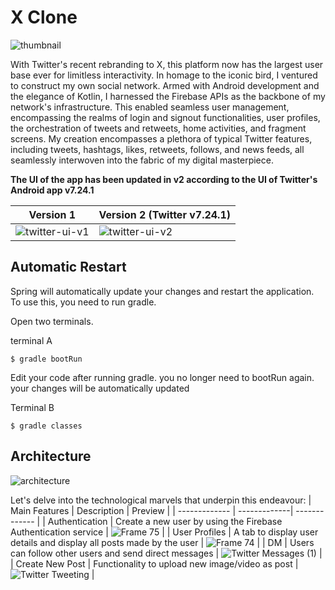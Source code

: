 # X Clone
![thumbnail](https://github.com/Chevinjeon/TwitterClone/assets/109643560/bdf7c576-360d-4500-bb69-e75b22627c29)

With Twitter's recent rebranding to X, this platform now has the largest user base ever for limitless interactivity.
In homage to the iconic bird, I ventured to construct my own social network. Armed with Android development and the elegance of Kotlin, I harnessed the Firebase APIs as the backbone of my network's infrastructure. This enabled seamless user management, encompassing the realms of login and signout functionalities, user profiles, the orchestration of tweets and retweets, home activities, and fragment screens. My creation encompasses a plethora of typical Twitter features, including tweets, hashtags, likes, retweets, follows, and news feeds, all seamlessly interwoven into the fabric of my digital masterpiece.


**The UI of the app has been updated in v2 according to the UI of Twitter's Android app v7.24.1**

| Version 1  | Version 2 (Twitter v7.24.1) |
| -------------  | -------------|
| ![twitter-ui-v1](https://github.com/Chevinjeon/TwitterClone/assets/109643560/1c51b600-ab46-42f1-a658-d7bb1693b3af) |  ![twitter-ui-v2](https://github.com/Chevinjeon/TwitterClone/assets/109643560/881157d4-0499-4272-838a-b72f663697c1) |


## Automatic Restart
Spring will automatically update your changes and restart the application. To use this, you need to run gradle.

Open two terminals.

terminal A
```
$ gradle bootRun
```
Edit your code after running gradle. you no longer need to bootRun again. your changes will be automatically updated

Terminal B
```
$ gradle classes
```




## Architecture

![architecture](https://github.com/Chevinjeon/TwitterClone/assets/109643560/6285c64e-8032-4f08-be49-8d9c644830a0)


Let's delve into the technological marvels that underpin this endeavour:
| Main Features  | Description  |  Preview  | 
| -------------  | -------------| ------------- |
| Authentication | Create a new user by using the Firebase Authentication service  | ![Frame 75](https://github.com/Chevinjeon/TwitterClone/assets/109643560/2b9923d8-083d-412a-bb6d-2b62c05552bd) |
| User Profiles   | A tab to display user details and display all posts made by the user  | ![Frame 74](https://github.com/Chevinjeon/TwitterClone/assets/109643560/4d10897d-952a-4a9f-b55a-41a8966f15f4) |
| DM | Users can follow other users and send direct messages | ![Twitter Messages (1)](https://github.com/Chevinjeon/TwitterClone/assets/109643560/3bc5457a-8205-4506-95b6-81a548ebb789) |
| Create New Post | Functionality to upload new image/video as post |![Twitter Tweeting](https://github.com/Chevinjeon/TwitterClone/assets/109643560/8421ac05-1f8d-4bdd-a40c-80d7f7148e28) |

